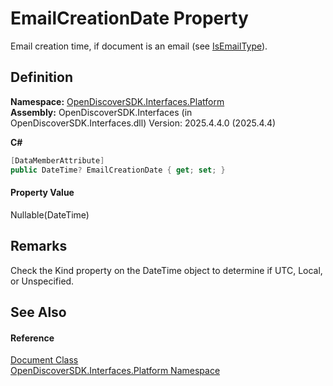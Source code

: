 # EmailCreationDate Property


Email creation time, if document is an email (see <a href="588896b7-e3ae-c034-ef5b-376cbdf8cca6">IsEmailType</a>).



## Definition
**Namespace:** <a href="a1e65d49-050f-842a-426e-ba8aab188009">OpenDiscoverSDK.Interfaces.Platform</a>  
**Assembly:** OpenDiscoverSDK.Interfaces (in OpenDiscoverSDK.Interfaces.dll) Version: 2025.4.4.0 (2025.4.4)

**C#**
``` C#
[DataMemberAttribute]
public DateTime? EmailCreationDate { get; set; }
```



#### Property Value
Nullable(DateTime)

## Remarks
Check the Kind property on the DateTime object to determine if UTC, Local, or Unspecified.

## See Also


#### Reference
<a href="1ada9969-add0-f951-f601-f7107618fb9d">Document Class</a>  
<a href="a1e65d49-050f-842a-426e-ba8aab188009">OpenDiscoverSDK.Interfaces.Platform Namespace</a>  
